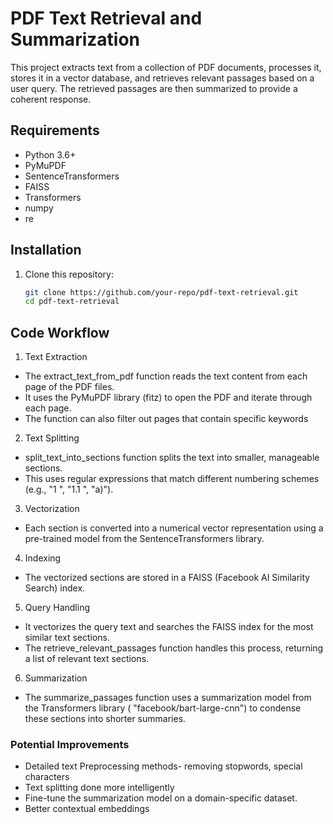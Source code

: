 # PDF Text Retrieval and Summarization

This project extracts text from a collection of PDF documents, processes it, stores it in a vector database, and retrieves relevant passages based on a user query. The retrieved passages are then summarized to provide a coherent response.

## Requirements

- Python 3.6+
- PyMuPDF
- SentenceTransformers
- FAISS
- Transformers
- numpy
- re

## Installation

1. Clone this repository:
   ```bash
   git clone https://github.com/your-repo/pdf-text-retrieval.git
   cd pdf-text-retrieval

## Code Workflow

1. Text Extraction
- The extract_text_from_pdf function reads the text content from each page of the PDF files. 
- It uses the PyMuPDF library (fitz) to open the PDF and iterate through each page. 
- The function can also filter out pages that contain specific keywords

2. Text Splitting
- split_text_into_sections function splits the text into smaller, manageable sections. 
- This uses regular expressions that match different numbering schemes (e.g., "1 ", "1.1 ", "a)"). 

3. Vectorization
- Each section is converted into a numerical vector representation using a pre-trained model from the SentenceTransformers library. 

4. Indexing
- The vectorized sections are stored in a FAISS (Facebook AI Similarity Search) index. 

5. Query Handling
- It vectorizes the query text and searches the FAISS index for the most similar text sections. 
- The retrieve_relevant_passages function handles this process, returning a list of relevant text sections.

6. Summarization
- The summarize_passages function uses a summarization model from the Transformers library ( "facebook/bart-large-cnn") to condense these sections into shorter summaries. 

### Potential Improvements
- Detailed text Preprocessing methods- removing stopwords, special characters
- Text splitting done more intelligently
- Fine-tune the summarization model on a domain-specific dataset.
- Better contextual embeddings